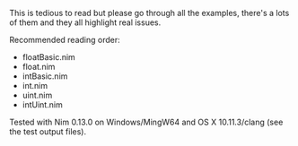 This is tedious to read but please go through all the examples, there's a lots of them and they all highlight real issues.

Recommended reading order:

* floatBasic.nim
* float.nim
* intBasic.nim
* int.nim
* uint.nim
* intUint.nim

Tested with Nim 0.13.0 on Windows/MingW64 and OS X 10.11.3/clang (see the test output files).
